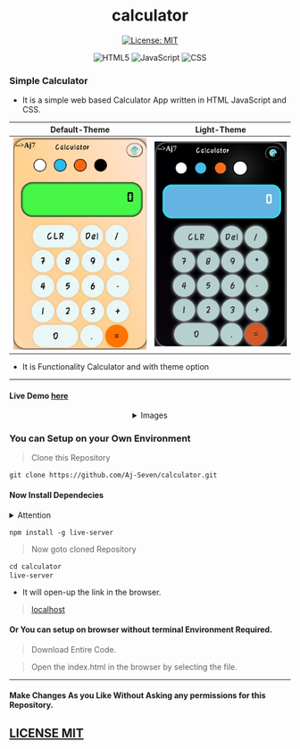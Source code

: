 <h1 align="center"> calculator </h1>
<div align="center">

[![License: MIT](https://img.shields.io/badge/License-MIT-blue.svg)](https://opensource.org/licenses/MIT)

![HTML5](https://img.shields.io/badge/html5-%23E34F26.svg?style=for-the-badge&logo=html5&logoColor=white)
![JavaScript](https://img.shields.io/badge/javascript-%23323330.svg?style=for-the-badge&logo=javascript&logoColor=%23F7DF1E)
![CSS](https://img.shields.io/badge/css-%231572B6.svg?style=for-the-badge&logo=css&logoColor=white)
</div>

### Simple Calculator

- It is a simple web based Calculator App written in HTML JavaScript and CSS.
<div align="center">

Default-Theme                 |   Light-Theme
:-------------------------:|:-------------------------------:
![calc-w](assets/calcth4.jpg)  |  ![calc-d](assets/calcth3.jpg) |

</div>

- It is Functionality Calculator and with theme option

-------

#### Live Demo [here](https://calculator-aj.pages.dev)

<details align="center">
<summary> Images </summary>


Theme-1                 |   Theme-2
:-------------------------:|:-------------------------------:
![calcth-1](assets/calcth1.jpg)  |  ![calcth-2](assets/calcth2.jpg) |

</details>

### You can Setup on your Own Environment

> Clone this Repository

``` shell
git clone https://github.com/Aj-Seven/calculator.git
```
#### Now Install Dependecies

<details>
<summary> Attention </summary>

- You need to install the node and npm latest version.

</details>

``` shell
npm install -g live-server
```
> Now goto cloned Repository

``` shell
cd calculator
live-server
```
- It will open-up the link in the browser.

> [localhost](http://localhost:8080)

#### Or You can setup on browser without terminal Environment Required.

> Download Entire Code.

> Open the index.html in the browser by selecting the file.
-------

<h4> Make Changes As you Like Without Asking any permissions for this Repository. </h4>

<h2> <a href="LICENSE"> LICENSE MIT </h2>
